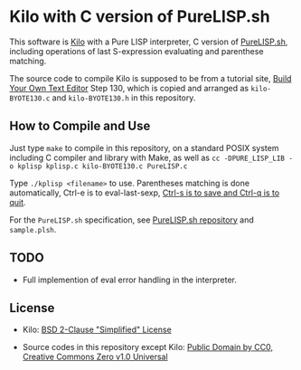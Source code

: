 # Kilo with C version of PureLISP.sh

This software is [Kilo](https://github.com/antirez/kilo) with a Pure LISP interpreter, C version of [PureLISP.sh](https://github.com/ytaki0801/PureLISP.sh), including operations of last S-expression evaluating and parenthese matching.

The source code to compile Kilo is supposed to be from a tutorial site, [Build Your Own Text Editor](https://viewsourcecode.org/snaptoken/kilo/) Step 130, which is copied and arranged as `kilo-BYOTE130.c` and `kilo-BYOTE130.h` in this repository.

## How to Compile and Use

Just type `make` to compile in this repository, on a standard POSIX system including C compiler and library with Make, as well as `cc -DPURE_LISP_LIB -o kplisp kplisp.c kilo-BYOTE130.c PureLISP.c`

Type `./kplisp <filename>` to use. Parentheses matching is done automatically, Ctrl-e is to eval-last-sexp, [Ctrl-s is to save and Ctrl-q is to quit](https://github.com/antirez/kilo).

<!-- ![demo](https://github.com/ytaki0801/kilo-lisp/blob/master/kilo-lisp.gif) -->

For the `PureLISP.sh` specification, see [PureLISP.sh repository](https://github.com/ytaki0801/PureLISP.sh) and `sample.plsh`.

## TODO

* Full implemention of eval error handling in the interpreter.

## License

* Kilo: [BSD 2-Clause "Simplified" License](https://github.com/snaptoken/kilo-src/blob/master/LICENSE)

* Source codes in this repository except Kilo: [Public Domain by CC0, Creative Commons Zero v1.0 Universal](https://creativecommons.org/publicdomain/zero/1.0/)

